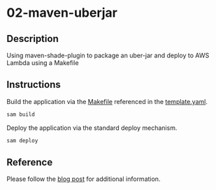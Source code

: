 # 02-maven-uberjar

## Description

Using maven-shade-plugin to package an uber-jar and deploy to AWS Lambda using a Makefile

## Instructions

Build the application via the [Makefile](HelloWorldFunction/Makefile) referenced in the [template.yaml](template.yaml).

```bash
sam build
```

Deploy the application via the standard deploy mechanism.

```bash
sam deploy
```

## Reference

Please follow the [blog post]() for additional information.

